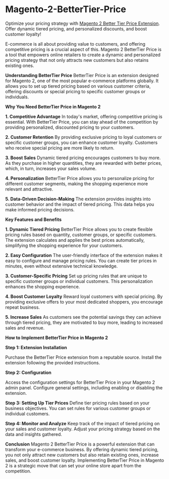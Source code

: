 # Magento-2-BetterTier-Price
Optimize your pricing strategy with [Magento 2 Better Tier Price Extension](https://www.milople.com/magento-2-bettertier-price.html). Offer dynamic tiered pricing, and personalized discounts, and boost customer loyalty!

E-commerce is all about providing value to customers, and offering competitive pricing is a crucial aspect of this. Magento 2 BetterTier Price is a tool that empowers online retailers to create a dynamic and personalized pricing strategy that not only attracts new customers but also retains existing ones.

**Understanding BetterTier Price**
BetterTier Price is an extension designed for Magento 2, one of the most popular e-commerce platforms globally. It allows you to set up tiered pricing based on various customer criteria, offering discounts or special pricing to specific customer groups or individuals.

**Why You Need BetterTier Price in Magento 2**

**1. Competitive Advantage**
In today's market, offering competitive pricing is essential. With BetterTier Price, you can stay ahead of the competition by providing personalized, discounted pricing to your customers.

**2. Customer Retention**
By providing exclusive pricing to loyal customers or specific customer groups, you can enhance customer loyalty. Customers who receive special pricing are more likely to return.

**3. Boost Sales**
Dynamic tiered pricing encourages customers to buy more. As they purchase in higher quantities, they are rewarded with better prices, which, in turn, increases your sales volume.

**4. Personalization**
BetterTier Price allows you to personalize pricing for different customer segments, making the shopping experience more relevant and attractive.

**5. Data-Driven Decision-Making**
The extension provides insights into customer behavior and the impact of tiered pricing. This data helps you make informed pricing decisions.

**Key Features and Benefits**

**1. Dynamic Tiered Pricing**
BetterTier Price allows you to create flexible pricing rules based on quantity, customer groups, or specific customers. The extension calculates and applies the best prices automatically, simplifying the shopping experience for your customers.

**2. Easy Configuration**
The user-friendly interface of the extension makes it easy to configure and manage pricing rules. You can create tier prices in minutes, even without extensive technical knowledge.

**3. Customer-Specific Pricing**
Set up pricing rules that are unique to specific customer groups or individual customers. This personalization enhances the shopping experience.

**4. Boost Customer Loyalty**
Reward loyal customers with special pricing. By providing exclusive offers to your most dedicated shoppers, you encourage repeat business.

**5. Increase Sales**
As customers see the potential savings they can achieve through tiered pricing, they are motivated to buy more, leading to increased sales and revenue.

**How to Implement BetterTier Price in Magento 2**

**Step 1: Extension Installation**

Purchase the BetterTier Price extension from a reputable source.
Install the extension following the provided instructions.

**Step 2: Configuration**

Access the configuration settings for BetterTier Price in your Magento 2 admin panel.
Configure general settings, including enabling or disabling the extension.

**Step 3: Setting Up Tier Prices**
Define tier pricing rules based on your business objectives. You can set rules for various customer groups or individual customers.

**Step 4: Monitor and Analyze**
Keep track of the impact of tiered pricing on your sales and customer loyalty.
Adjust your pricing strategy based on the data and insights gathered.

**Conclusion**
Magento 2 BetterTier Price is a powerful extension that can transform your e-commerce business. By offering dynamic tiered pricing, you not only attract new customers but also retain existing ones, increase sales, and boost customer loyalty. Implementing BetterTier Price in Magento 2 is a strategic move that can set your online store apart from the competition.
